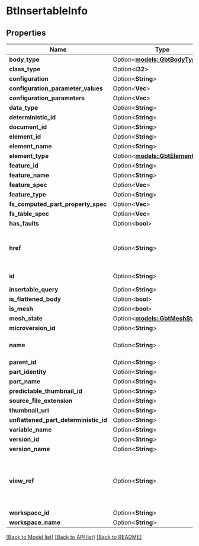 # BtInsertableInfo

## Properties

Name | Type | Description | Notes
------------ | ------------- | ------------- | -------------
**body_type** | Option<[**models::GbtBodyType**](GBTBodyType.md)> |  | [optional]
**class_type** | Option<**i32**> |  | [optional]
**configuration** | Option<**String**> |  | [optional]
**configuration_parameter_values** | Option<**Vec<String>**> |  | [optional]
**configuration_parameters** | Option<**Vec<String>**> |  | [optional]
**data_type** | Option<**String**> |  | [optional]
**deterministic_id** | Option<**String**> |  | [optional]
**document_id** | Option<**String**> |  | [optional]
**element_id** | Option<**String**> |  | [optional]
**element_name** | Option<**String**> |  | [optional]
**element_type** | Option<[**models::GbtElementType**](GBTElementType.md)> |  | [optional]
**feature_id** | Option<**String**> |  | [optional]
**feature_name** | Option<**String**> |  | [optional]
**feature_spec** | Option<**Vec<String>**> |  | [optional]
**feature_type** | Option<**String**> |  | [optional]
**fs_computed_part_property_spec** | Option<**Vec<String>**> |  | [optional]
**fs_table_spec** | Option<**Vec<String>**> |  | [optional]
**has_faults** | Option<**bool**> |  | [optional]
**href** | Option<**String**> | URI to fetch complete information of the resource. | [optional]
**id** | Option<**String**> | Id of the resource. | [optional]
**insertable_query** | Option<**String**> |  | [optional]
**is_flattened_body** | Option<**bool**> |  | [optional]
**is_mesh** | Option<**bool**> |  | [optional]
**mesh_state** | Option<[**models::GbtMeshState**](GBTMeshState.md)> |  | [optional]
**microversion_id** | Option<**String**> |  | [optional]
**name** | Option<**String**> | Name of the resource. | [optional]
**parent_id** | Option<**String**> |  | [optional]
**part_identity** | Option<**String**> |  | [optional]
**part_name** | Option<**String**> |  | [optional]
**predictable_thumbnail_id** | Option<**String**> |  | [optional]
**source_file_extension** | Option<**String**> |  | [optional]
**thumbnail_uri** | Option<**String**> |  | [optional]
**unflattened_part_deterministic_id** | Option<**String**> |  | [optional]
**variable_name** | Option<**String**> |  | [optional]
**version_id** | Option<**String**> |  | [optional]
**version_name** | Option<**String**> |  | [optional]
**view_ref** | Option<**String**> | URI to visualize the resource in a webclient if applicable. | [optional]
**workspace_id** | Option<**String**> |  | [optional]
**workspace_name** | Option<**String**> |  | [optional]

[[Back to Model list]](../README.md#documentation-for-models) [[Back to API list]](../README.md#documentation-for-api-endpoints) [[Back to README]](../README.md)


